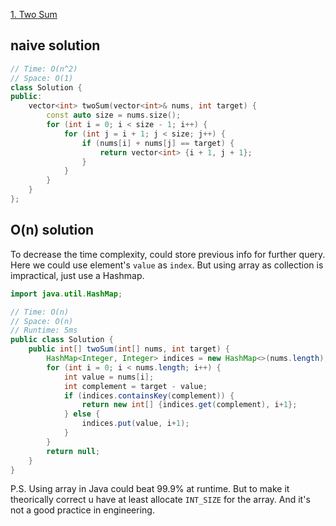 [1. Two Sum](https://leetcode.com/problems/two-sum/)

## naive solution
```c++
// Time: O(n^2)
// Space: O(1)
class Solution {
public:
    vector<int> twoSum(vector<int>& nums, int target) {
        const auto size = nums.size();
        for (int i = 0; i < size - 1; i++) {
            for (int j = i + 1; j < size; j++) {
                if (nums[i] + nums[j] == target) {
                    return vector<int> {i + 1, j + 1};
                }
            }
        }
    }
};
```

## O(n) solution
To decrease the time complexity, could store previous info for further query. Here we could use element's `value` as `index`.
But using array as collection is impractical, just use a Hashmap.

```java
import java.util.HashMap;

// Time: O(n)
// Space: O(n)
// Runtime: 5ms
public class Solution {
    public int[] twoSum(int[] nums, int target) {
        HashMap<Integer, Integer> indices = new HashMap<>(nums.length);
        for (int i = 0; i < nums.length; i++) {
            int value = nums[i];
            int complement = target - value;
            if (indices.containsKey(complement)) {
                return new int[] {indices.get(complement), i+1};
            } else {
                indices.put(value, i+1);
            }
        }
        return null;
    }
}
```

P.S. Using array in Java could beat 99.9% at runtime. But to make it theorically correct u have at least allocate `INT_SIZE`
for the array. And it's not a good practice in engineering.
